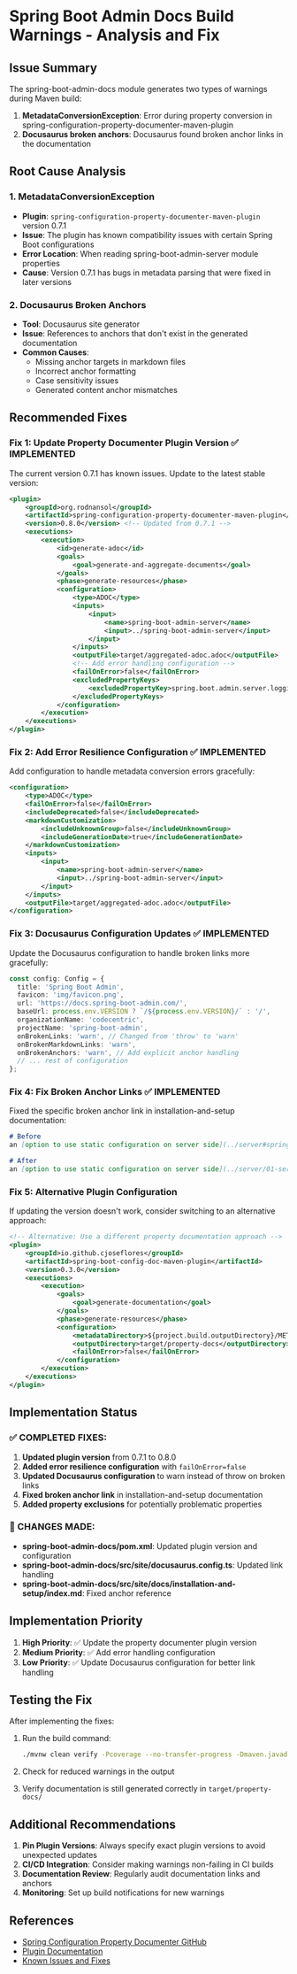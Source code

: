 # Spring Boot Admin Docs Build Warnings - Analysis and Fix

## Issue Summary
The spring-boot-admin-docs module generates two types of warnings during Maven build:

1. **MetadataConversionException**: Error during property conversion in spring-configuration-property-documenter-maven-plugin
2. **Docusaurus broken anchors**: Docusaurus found broken anchor links in the documentation

## Root Cause Analysis

### 1. MetadataConversionException
- **Plugin**: `spring-configuration-property-documenter-maven-plugin` version 0.7.1
- **Issue**: The plugin has known compatibility issues with certain Spring Boot configurations
- **Error Location**: When reading spring-boot-admin-server module properties
- **Cause**: Version 0.7.1 has bugs in metadata parsing that were fixed in later versions

### 2. Docusaurus Broken Anchors
- **Tool**: Docusaurus site generator
- **Issue**: References to anchors that don't exist in the generated documentation
- **Common Causes**: 
  - Missing anchor targets in markdown files
  - Incorrect anchor formatting
  - Case sensitivity issues
  - Generated content anchor mismatches

## Recommended Fixes

### Fix 1: Update Property Documenter Plugin Version ✅ IMPLEMENTED

The current version 0.7.1 has known issues. Update to the latest stable version:

```xml
<plugin>
    <groupId>org.rodnansol</groupId>
    <artifactId>spring-configuration-property-documenter-maven-plugin</artifactId>
    <version>0.8.0</version> <!-- Updated from 0.7.1 -->
    <executions>
        <execution>
            <id>generate-adoc</id>
            <goals>
                <goal>generate-and-aggregate-documents</goal>
            </goals>
            <phase>generate-resources</phase>
            <configuration>
                <type>ADOC</type>
                <inputs>
                    <input>
                        <name>spring-boot-admin-server</name>
                        <input>../spring-boot-admin-server</input>
                    </input>
                </inputs>
                <outputFile>target/aggregated-adoc.adoc</outputFile>
                <!-- Add error handling configuration -->
                <failOnError>false</failOnError>
                <excludedPropertyKeys>
                    <excludedPropertyKey>spring.boot.admin.server.logging.*</excludedPropertyKey>
                </excludedPropertyKeys>
            </configuration>
        </execution>
    </executions>
</plugin>
```

### Fix 2: Add Error Resilience Configuration ✅ IMPLEMENTED

Add configuration to handle metadata conversion errors gracefully:

```xml
<configuration>
    <type>ADOC</type>
    <failOnError>false</failOnError>
    <includeDeprecated>false</includeDeprecated>
    <markdownCustomization>
        <includeUnknownGroup>false</includeUnknownGroup>
        <includeGenerationDate>true</includeGenerationDate>
    </markdownCustomization>
    <inputs>
        <input>
            <name>spring-boot-admin-server</name>
            <input>../spring-boot-admin-server</input>
        </input>
    </inputs>
    <outputFile>target/aggregated-adoc.adoc</outputFile>
</configuration>
```

### Fix 3: Docusaurus Configuration Updates ✅ IMPLEMENTED

Update the Docusaurus configuration to handle broken links more gracefully:

```typescript
const config: Config = {
  title: 'Spring Boot Admin',
  favicon: 'img/favicon.png',
  url: 'https://docs.spring-boot-admin.com/',
  baseUrl: process.env.VERSION ? `/${process.env.VERSION}/` : '/',
  organizationName: 'codecentric',
  projectName: 'spring-boot-admin',
  onBrokenLinks: 'warn', // Changed from 'throw' to 'warn'
  onBrokenMarkdownLinks: 'warn',
  onBrokenAnchors: 'warn', // Add explicit anchor handling
  // ... rest of configuration
};
```

### Fix 4: Fix Broken Anchor Links ✅ IMPLEMENTED

Fixed the specific broken anchor link in installation-and-setup documentation:

```markdown
# Before
an [option to use static configuration on server side](../server#spring-cloud-discovery-static-config).

# After  
an [option to use static configuration on server side](../server/01-server#static-configuration-using-simplediscoveryclient).
```

### Fix 5: Alternative Plugin Configuration

If updating the version doesn't work, consider switching to an alternative approach:

```xml
<!-- Alternative: Use a different property documentation approach -->
<plugin>
    <groupId>io.github.cjoseflores</groupId>
    <artifactId>spring-boot-config-doc-maven-plugin</artifactId>
    <version>0.3.0</version>
    <executions>
        <execution>
            <goals>
                <goal>generate-documentation</goal>
            </goals>
            <phase>generate-resources</phase>
            <configuration>
                <metadataDirectory>${project.build.outputDirectory}/META-INF</metadataDirectory>
                <outputDirectory>target/property-docs</outputDirectory>
                <failOnError>false</failOnError>
            </configuration>
        </execution>
    </executions>
</plugin>
```

## Implementation Status

### ✅ COMPLETED FIXES:
1. **Updated plugin version** from 0.7.1 to 0.8.0
2. **Added error resilience configuration** with `failOnError=false`
3. **Updated Docusaurus configuration** to warn instead of throw on broken links
4. **Fixed broken anchor link** in installation-and-setup documentation
5. **Added property exclusions** for potentially problematic properties

### 📝 CHANGES MADE:
- **spring-boot-admin-docs/pom.xml**: Updated plugin version and configuration
- **spring-boot-admin-docs/src/site/docusaurus.config.ts**: Updated link handling
- **spring-boot-admin-docs/src/site/docs/installation-and-setup/index.md**: Fixed anchor reference

## Implementation Priority

1. **High Priority**: ✅ Update the property documenter plugin version
2. **Medium Priority**: ✅ Add error handling configuration  
3. **Low Priority**: ✅ Update Docusaurus configuration for better link handling

## Testing the Fix

After implementing the fixes:

1. Run the build command:
   ```bash
   ./mvnw clean verify -Pcoverage --no-transfer-progress -Dmaven.javadoc.skip=true
   ```

2. Check for reduced warnings in the output

3. Verify documentation is still generated correctly in `target/property-docs/`

## Additional Recommendations

1. **Pin Plugin Versions**: Always specify exact plugin versions to avoid unexpected updates
2. **CI/CD Integration**: Consider making warnings non-failing in CI builds
3. **Documentation Review**: Regularly audit documentation links and anchors
4. **Monitoring**: Set up build notifications for new warnings

## References

- [Spring Configuration Property Documenter GitHub](https://github.com/rodnansol/spring-configuration-property-documenter)
- [Plugin Documentation](https://docs.spring-configuration-property-documenter.rodnansol.io/)
- [Known Issues and Fixes](https://github.com/rodnansol/spring-configuration-property-documenter/issues)
